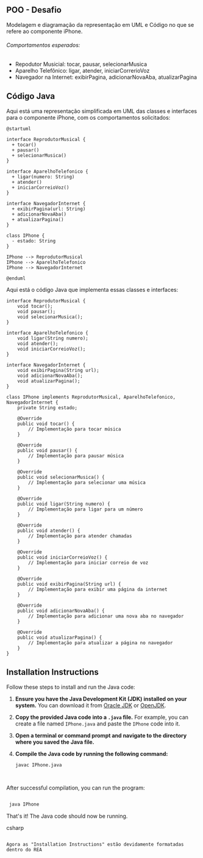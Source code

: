 ## POO - Desafio

Modelagem e diagramação da representação em UML e Código no que se refere ao componente iPhone.
###### Comportamentos esperados:
* Repodutor Musicial: tocar, pausar, selecionarMusica
* Aparelho Telefônico: ligar, atender, iniciarCorrerioVoz
* Navegador na Internet: exibirPagina, adicionarNovaAba, atualizarPagina

## Código Java

Aqui está uma representação simplificada em UML das classes e interfaces para o componente iPhone, com os comportamentos solicitados:

```
@startuml

interface ReprodutorMusical {
  + tocar()
  + pausar()
  + selecionarMusica()
}

interface AparelhoTelefonico {
  + ligar(numero: String)
  + atender()
  + iniciarCorreioVoz()
}

interface NavegadorInternet {
  + exibirPagina(url: String)
  + adicionarNovaAba()
  + atualizarPagina()
}

class IPhone {
  - estado: String
}

IPhone --> ReprodutorMusical
IPhone --> AparelhoTelefonico
IPhone --> NavegadorInternet

@enduml
```
Aqui está o código Java que implementa essas classes e interfaces:

```
interface ReprodutorMusical {
    void tocar();
    void pausar();
    void selecionarMusica();
}

interface AparelhoTelefonico {
    void ligar(String numero);
    void atender();
    void iniciarCorreioVoz();
}

interface NavegadorInternet {
    void exibirPagina(String url);
    void adicionarNovaAba();
    void atualizarPagina();
}

class IPhone implements ReprodutorMusical, AparelhoTelefonico, NavegadorInternet {
    private String estado;

    @Override
    public void tocar() {
        // Implementação para tocar música
    }

    @Override
    public void pausar() {
        // Implementação para pausar música
    }

    @Override
    public void selecionarMusica() {
        // Implementação para selecionar uma música
    }

    @Override
    public void ligar(String numero) {
        // Implementação para ligar para um número
    }

    @Override
    public void atender() {
        // Implementação para atender chamadas
    }

    @Override
    public void iniciarCorreioVoz() {
        // Implementação para iniciar correio de voz
    }

    @Override
    public void exibirPagina(String url) {
        // Implementação para exibir uma página da internet
    }

    @Override
    public void adicionarNovaAba() {
        // Implementação para adicionar uma nova aba no navegador
    }

    @Override
    public void atualizarPagina() {
        // Implementação para atualizar a página no navegador
    }
}

```
## Installation Instructions

Follow these steps to install and run the Java code:

1. **Ensure you have the Java Development Kit (JDK) installed on your system.** You can download it from [Oracle JDK](https://www.oracle.com/java/technologies/javase-downloads.html) or [OpenJDK](https://adoptopenjdk.net/).

2. **Copy the provided Java code into a `.java` file.** For example, you can create a file named `IPhone.java` and paste the `IPhone` code into it.

3. **Open a terminal or command prompt and navigate to the directory where you saved the Java file.**

4. **Compile the Java code by running the following command:**

   ```bash
   javac IPhone.java
 
 
After successful compilation, you can run the program:

   ```bash

    java IPhone
```

That's it! The Java code should now be running.

csharp
```

Agora as "Installation Instructions" estão devidamente formatadas dentro do REA



